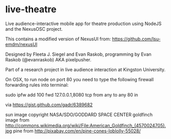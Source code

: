 live-theatre
============

Live audience-interactive mobile app for theatre production using NodeJS and the NexusOSC project.

This contains a modified version of NexusUI from: https://github.com/lsu-emdm/nexusUI

Designed by Fleeta J. Siegel and Evan Raskob, programming by  Evan Raskob (@evanraskob) AKA pixelpusher.

Part of a research project in live audience interaction at Kingston University.

On OSX, to run node on port 80 you need to type the following firewall forwarding rules into terminal:

sudo ipfw add 100 fwd 127.0.0.1,8080 tcp from any to any 80 in

via https://gist.github.com/gadr/6389682

sun image copyright NASA/SDO/GODDARD SPACE CENTER
goldfinch image from http://commons.wikimedia.org/wiki/File:American_Goldfinch_(4570024705).jpg
pine from http://pixabay.com/en/pine-cones-loblolly-55028/